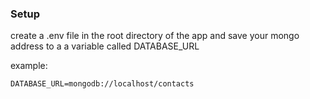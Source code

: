 ### Setup



create a .env file in the root directory of the app and save your mongo address to a a variable called DATABASE_URL


example: 
```
DATABASE_URL=mongodb://localhost/contacts
```
